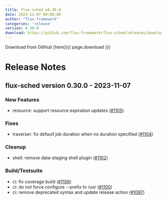 ```yaml
---
title: flux-sched v0.30.0
date: 2023-11-07 00:00:00
author: "flux-framework"
categories: 'release'
version: 0.30.0
download: https://github.com/flux-framework/flux-sched/releases/download/v0.30.0/flux-sched-0.30.0.tar.gz
---
```


Download from GitHub [here]({{ page.download }})

# Release Notes

flux-sched version 0.30.0 - 2023-11-07
--------------------------------------

### New Features

 * resource: support resource expiration updates ([#1105](https://github.com/flux-framework/flux-sched/issues/1105))

### Fixes

 * traverser: fix default job duration when no duration specified ([#1104](https://github.com/flux-framework/flux-sched/issues/1104))

### Cleanup

 * shell: remove data-staging shell plugin ([#1102](https://github.com/flux-framework/flux-sched/issues/1102))

### Build/Testsuite

 * ci: fix coverage build ([#1106](https://github.com/flux-framework/flux-sched/issues/1106))
 * ci: do not force configure --prefix to /usr ([#1100](https://github.com/flux-framework/flux-sched/issues/1100))
 * ci: remove deprecated syntax and update release action ([#1097](https://github.com/flux-framework/flux-sched/issues/1097))

